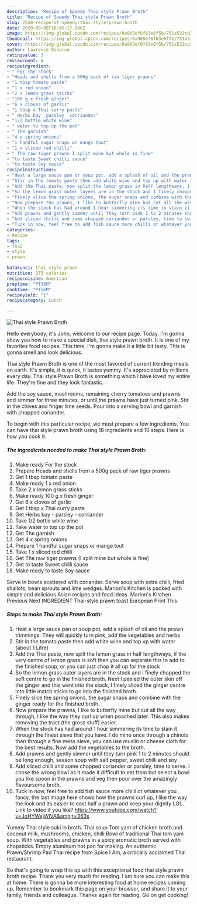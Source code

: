 ```yaml
---
description: "Recipe of Speedy Thai style Prawn Broth"
title: "Recipe of Speedy Thai style Prawn Broth"
slug: 2550-recipe-of-speedy-thai-style-prawn-broth
date: 2020-08-08T10:45:17.846Z
image: https://img-global.cpcdn.com/recipes/0a965ef6f63e0f5b/751x532cq70/thai-style-prawn-broth-recipe-main-photo.jpg
thumbnail: https://img-global.cpcdn.com/recipes/0a965ef6f63e0f5b/751x532cq70/thai-style-prawn-broth-recipe-main-photo.jpg
cover: https://img-global.cpcdn.com/recipes/0a965ef6f63e0f5b/751x532cq70/thai-style-prawn-broth-recipe-main-photo.jpg
author: Lawrence Osborne
ratingvalue: 3
reviewcount: 4
recipeingredient:
- " For the stock"
- "Heads and shells from a 500g pack of raw tiger prawns"
- "1 tbsp tomato paste"
- "1 x red onion"
- "2 x lemon grass sticks"
- "100 g x fresh ginger"
- "6 x cloves of garlic"
- "1 tbsp x Thai curry paste"
- " Herbs bay  parsley  corriander"
- "1/2 bottle white wine"
- " water to top up the pot"
- " The garnish"
- "4 x spring onions"
- "1 handful sugar snaps or mange tout"
- "1 x sliced red chilli"
- " The raw tiger prawns I split mine but whole is fine"
- "to taste Sweet chilli sauce"
- "to taste Soy sauce"
recipeinstructions:
- "Heat a large sauce pan or soup pot, add a splash of oil and the prawn trimmings. They will quickly turn pink, add the vegetables and herbs"
- "Stir in the tomato paste then add white wine and top up with water (about 1 Litre)"
- "Add the Thai paste, now split the lemon grass in half lengthways, if the very centre of lemon grass is soft then you can separate this to add to the finished soup, or you can just chop it all up for the stock"
- "So the lemon grass outer layers are in the stock and I finely chopped the soft centre to go in the finished broth. Next I peeled the outer skin off the ginger and this went into the stock, I finely sliced the ginger centre into little match sticks to go into the finished broth."
- "Finely slice the spring onions, the sugar snaps and combine with the ginger ready for the finished broth."
- "Now prepare the prawns, I like to butterfly mine but cut all the way through, I like the way they curl up when poached later. This also makes removing the tract (the gross stuff) easier."
- "When the stock has had around 1 hour simmering its time to stain it through the finest sieve that you have. I do mine once through a chinois then through a fine mess sieve, you can use muslin or cheese cloth for the best results. Now add the vegetables to the broth."
- "Add prawns and gently simmer until they turn pink 1 to 2 minutes should be long enough, season soup with salt pepper, sweet chilli and soy"
- "Add sliced chilli and some chopped coriander or parsley, time to serve. I chose the wrong bowl as it made it difficult to eat from but select a bowl you like spoon in the prawns and veg then pour over the amazingly flavoursome broth."
- "Tuck in now, feel free to add fish sauce more chilli or whatever you fancy, the last image here shows how the prawns curl up, I like the way the look and its easier to east half a prawn and keep your dignity LOL. Link to video if you like? https://www.youtube.com/watch?v=JoHYWejWiVA&amp;t=363s"
categories:
- Recipe
tags:
- thai
- style
- prawn

katakunci: thai style prawn 
nutrition: 275 calories
recipecuisine: American
preptime: "PT36M"
cooktime: "PT56M"
recipeyield: "1"
recipecategory: Lunch

---
```



![Thai style Prawn Broth](https://img-global.cpcdn.com/recipes/0a965ef6f63e0f5b/751x532cq70/thai-style-prawn-broth-recipe-main-photo.jpg)

Hello everybody, it's John, welcome to our recipe page. Today, I'm gonna show you how to make a special dish, thai style prawn broth. It is one of my favorites food recipes. This time, I'm gonna make it a little bit tasty. This is gonna smell and look delicious.

Thai style Prawn Broth is one of the most favored of current trending meals on earth. It's simple, it is quick, it tastes yummy. It's appreciated by millions every day. Thai style Prawn Broth is something which I have loved my entire life. They're fine and they look fantastic.

Add the soy sauce, mushrooms, remaining cherry tomatoes and prawns and simmer for three minutes, or until the prawns have just turned pink. Stir in the chives and finger lime seeds. Pour into a serving bowl and garnish with chopped coriander.


To begin with this particular recipe, we must prepare a few ingredients. You can have thai style prawn broth using 18 ingredients and 10 steps. Here is how you cook it.

<!--inarticleads1-->

##### The ingredients needed to make Thai style Prawn Broth:

1. Make ready  For the stock
1. Prepare Heads and shells from a 500g pack of raw tiger prawns
1. Get 1 tbsp tomato paste
1. Make ready 1 x red onion
1. Take 2 x lemon grass sticks
1. Make ready 100 g x fresh ginger
1. Get 6 x cloves of garlic
1. Get 1 tbsp x Thai curry paste
1. Get  Herbs bay - parsley - corriander
1. Take 1/2 bottle white wine
1. Take  water to top up the pot
1. Get  The garnish
1. Get 4 x spring onions
1. Prepare 1 handful sugar snaps or mange tout
1. Take 1 x sliced red chilli
1. Get  The raw tiger prawns (I split mine but whole is fine)
1. Get to taste Sweet chilli sauce
1. Make ready to taste Soy sauce


Serve in bowls scattered with coriander. Serve soup with extra chilli, fried shallots, bean sprouts and lime wedges. Marion&#39;s Kitchen is packed with simple and delicious Asian recipes and food ideas. Marion&#39;s Kitchen Previous Next INGREDIENT Thai-style prawn toast European Print This. 

<!--inarticleads2-->

##### Steps to make Thai style Prawn Broth:

1. Heat a large sauce pan or soup pot, add a splash of oil and the prawn trimmings. They will quickly turn pink, add the vegetables and herbs
1. Stir in the tomato paste then add white wine and top up with water (about 1 Litre)
1. Add the Thai paste, now split the lemon grass in half lengthways, if the very centre of lemon grass is soft then you can separate this to add to the finished soup, or you can just chop it all up for the stock
1. So the lemon grass outer layers are in the stock and I finely chopped the soft centre to go in the finished broth. Next I peeled the outer skin off the ginger and this went into the stock, I finely sliced the ginger centre into little match sticks to go into the finished broth.
1. Finely slice the spring onions, the sugar snaps and combine with the ginger ready for the finished broth.
1. Now prepare the prawns, I like to butterfly mine but cut all the way through, I like the way they curl up when poached later. This also makes removing the tract (the gross stuff) easier.
1. When the stock has had around 1 hour simmering its time to stain it through the finest sieve that you have. I do mine once through a chinois then through a fine mess sieve, you can use muslin or cheese cloth for the best results. Now add the vegetables to the broth.
1. Add prawns and gently simmer until they turn pink 1 to 2 minutes should be long enough, season soup with salt pepper, sweet chilli and soy
1. Add sliced chilli and some chopped coriander or parsley, time to serve. I chose the wrong bowl as it made it difficult to eat from but select a bowl you like spoon in the prawns and veg then pour over the amazingly flavoursome broth.
1. Tuck in now, feel free to add fish sauce more chilli or whatever you fancy, the last image here shows how the prawns curl up, I like the way the look and its easier to east half a prawn and keep your dignity LOL. Link to video if you like? https://www.youtube.com/watch?v=JoHYWejWiVA&amp;t=363s


Yummy Thai style suki in broth. Thai soup Tom yam of chicken broth and coconut milk, mushrooms, chicken, chilli Bowl of traditional Thai tom yam soup. With vegetables and prawns in a spicy aromatic broth served with chopsticks. Empty aluminum hot pan for making. An authentic Prawn/Shrimp Pad Thai recipe from Spice I Am, a critically acclaimed Thai restaurant. 

So that's going to wrap this up with this exceptional food thai style prawn broth recipe. Thank you very much for reading. I am sure you can make this at home. There is gonna be more interesting food at home recipes coming up. Remember to bookmark this page on your browser, and share it to your family, friends and colleague. Thanks again for reading. Go on get cooking!
